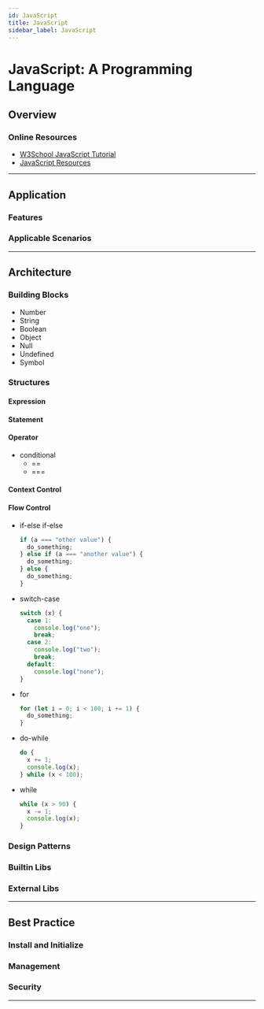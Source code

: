 ```yaml
---
id: JavaScript
title: JavaScript
sidebar_label: JavaScript
---
```


# JavaScript: A Programming Language

## Overview

### Online Resources

- [W3School JavaScript Tutorial](https://www.w3schools.com/js/)
- [JavaScript Resources](https://www.javascript.com/resources)

---

## Application

### Features

### Applicable Scenarios

---

## Architecture

### Building Blocks

- Number
- String
- Boolean
- Object
- Null
- Undefined
- Symbol

### Structures

#### Expression

#### Statement

#### Operator

- conditional
  - ==
  - ===

#### Context Control

#### Flow Control

- if-else if-else

  ```javascript
  if (a === "other value") {
    do_something;
  } else if (a === "another value") {
    do_something;
  } else {
    do_something;
  }
  ```

- switch-case

  ```javascript
  switch (x) {
    case 1:
      console.log("one");
      break;
    case 2:
      console.log("two");
      break;
    default:
      console.log("none");
  }
  ```

- for

  ```javascript
  for (let i = 0; i < 100; i += 1) {
    do_something;
  }
  ```

- do-while

  ```javascript
  do {
    x += 1;
    console.log(x);
  } while (x < 100);
  ```

- while

  ```javascript
  while (x > 90) {
    x -= 1;
    console.log(x);
  }
  ```

### Design Patterns

### Builtin Libs

### External Libs

---

## Best Practice

### Install and Initialize

### Management

### Security

---
